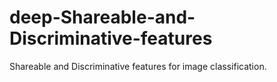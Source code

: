 # deep-Shareable-and-Discriminative-features
Shareable and Discriminative features for image classification.
